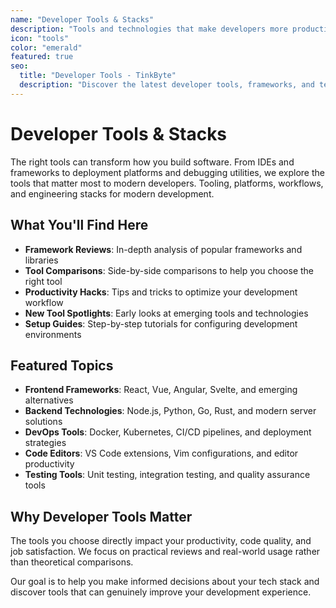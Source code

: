```yaml
---
name: "Developer Tools & Stacks"
description: "Tools and technologies that make developers more productive and efficient"
icon: "tools"
color: "emerald"
featured: true
seo:
  title: "Developer Tools - TinkByte"
  description: "Discover the latest developer tools, frameworks, and technologies that boost productivity, workflows, and engineering stacks"
---
```


# Developer Tools & Stacks

The right tools can transform how you build software. From IDEs and frameworks to deployment platforms and debugging utilities, we explore the tools that matter most to modern developers. Tooling, platforms, workflows, and engineering stacks for modern development.

## What You'll Find Here

- **Framework Reviews**: In-depth analysis of popular frameworks and libraries
- **Tool Comparisons**: Side-by-side comparisons to help you choose the right tool
- **Productivity Hacks**: Tips and tricks to optimize your development workflow
- **New Tool Spotlights**: Early looks at emerging tools and technologies
- **Setup Guides**: Step-by-step tutorials for configuring development environments

## Featured Topics

- **Frontend Frameworks**: React, Vue, Angular, Svelte, and emerging alternatives
- **Backend Technologies**: Node.js, Python, Go, Rust, and modern server solutions
- **DevOps Tools**: Docker, Kubernetes, CI/CD pipelines, and deployment strategies
- **Code Editors**: VS Code extensions, Vim configurations, and editor productivity
- **Testing Tools**: Unit testing, integration testing, and quality assurance tools

## Why Developer Tools Matter

The tools you choose directly impact your productivity, code quality, and job satisfaction. We focus on practical reviews and real-world usage rather than theoretical comparisons.

Our goal is to help you make informed decisions about your tech stack and discover tools that can genuinely improve your development experience.